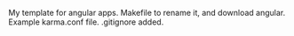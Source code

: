 My template for angular apps.
Makefile to rename it, and download angular.
Example karma.conf file.
.gitignore added.
